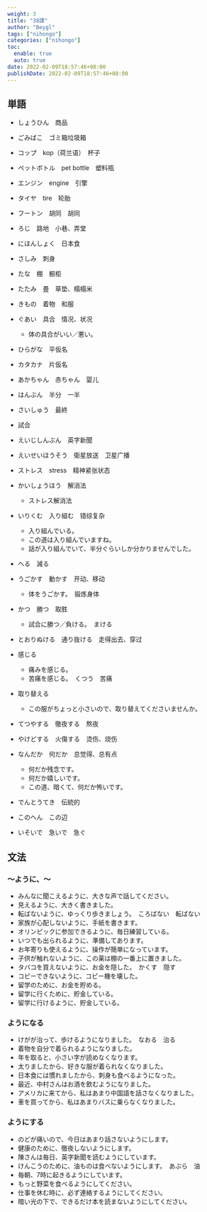 ```yaml
---
weight: 3
title: "38課"
author: "Beygl"
tags: ["nihongo"]
categories: ["nihongo"]
toc:
  enable: true
  auto: true
date: 2022-02-09T18:57:46+08:00
publishDate: 2022-02-09T18:57:46+08:00
---
```


## 単語

- しょうひん　商品
- ごみばこ　ゴミ箱垃圾箱
- コップ　kop（荷兰语）　杯子
- ペットボトル　pet bottle　塑料瓶
- エンジン　engine　引擎
- タイヤ　tire　轮胎
- フートン　胡同　胡同
- ろじ　路地　小巷、弄堂
- にほんしょく　日本食
- さしみ　刺身
- たな　棚　橱柜
- たたみ　畳　草垫、榻榻米
- きもの　着物　和服
- ぐあい　具合　情况、状况
  - 体の具合がいい／悪い。

- ひらがな　平仮名
- カタカナ　片仮名
- あかちゃん　赤ちゃん　婴儿
- はんぶん　半分　一半
- さいしゅう　最終
- 試合
- えいじしんぶん　英字新聞
- えいせいほうそう　衛星放送　卫星广播
- ストレス　stress　精神紧张状态
- かいしょうほう　解消法
  - ストレス解消法

- いりくむ　入り組む　错综复杂
  - 入り組んでいる。
  - この道は入り組んでいますね。
  - 話が入り組んでいて、半分ぐらいしか分かりませんでした。

- へる　減る
- うごかす　動かす　开动、移动
  - 体をうごかす。　锻炼身体

- かつ　勝つ　取胜
  - 試合に勝つ／負ける。　まける

- とおりぬける　通り抜ける　走得出去、穿过
- 感じる
  - 痛みを感じる。
  - 苦痛を感じる。　くつう　苦痛

- 取り替える
  - この服がちょっと小さいので、取り替えてくださいませんか。

- てつやする　徹夜する　熬夜
- やけどする　火傷する　烫伤、烧伤
- なんだか　何だか　总觉得、总有点
  - 何だか残念です。
  - 何だか嬉しいです。
  - この道、暗くて、何だか怖いです。

- でんとうてき　伝統的
- このへん　この辺
- いそいで　急いで　急ぐ

## 文法

### ～ように、～

- みんなに聞こえるように、大きな声で話してください。
- 見えるように、大きく書きました。
- 転ばないように、ゆっくり歩きましょう。　ころばない　転ばない
- 家族が心配しないように、手紙を書きます。
- オリンピックに参加できるように、毎日練習している。
- いつでも出られるように、準備してあります。
- お年寄りも使えるように、操作が簡単になっています。
- 子供が触れないように、この薬は棚の一番上に置きました。
- タバコを買えないように、お金を隠した。　かくす　隠す
- コピーできないように、コピー機を壊した。
- 留学のために、お金を貯める。
- 留学に行くために、貯金している。
- 留学に行けるように、貯金している。

### ようになる

- けがが治って、歩けるようになりました。　なおる　治る
- 着物を自分で着られるようになりました。
- 年を取ると、小さい字が読めなくなります。
- 太りましたから、好きな服が着られなくなりました。
- 日本食には慣れましたから、刺身も食べるようになった。
- 最近、中村さんはお酒を飲むようになりました。
- アメリカに来てから、私はあまり中国語を話さなくなりました。
- 車を買ってから、私はあまりバスに乗らなくなりました。

### ようにする

- のどが痛いので、今日はあまり話さないようにします。
- 健康のために、徹夜しないようにします。
- 陳さんは毎日、英字新聞を読むようにしています。
- けんこうのために、油ものは食べないようにします。　あぶら　油
- 毎朝、7時に起きるようにしています。
- もっと野菜を食べるようにしてください。
- 仕事を休む時に、必ず連絡するようにしてください。
- 暗い光の下で、できるだけ本を読まないようにしてください。
